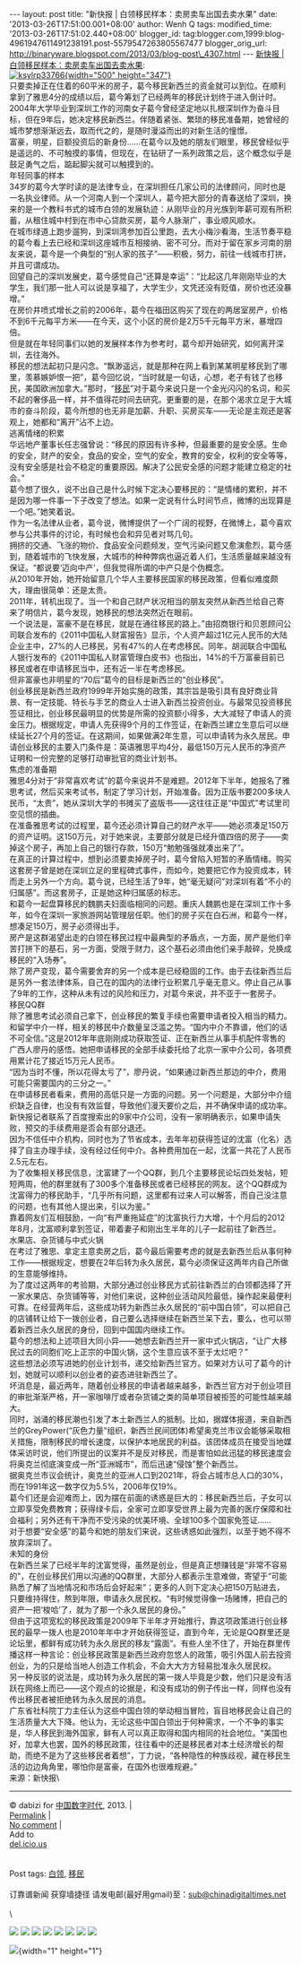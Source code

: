 --- layout: post title: "新快报 | 白领移民样本：卖房卖车出国去卖水果"
date: '2013-03-26T17:51:00.001+08:00' author: Wenh Q tags:
modified\_time: '2013-03-26T17:51:02.440+08:00' blogger\_id:
tag:blogger.com,1999:blog-4961947611491238191.post-5579547263805567477
blogger\_orig\_url:
http://binaryware.blogspot.com/2013/03/blog-post\_4307.html --- [新快报
|
白领移民样本：卖房卖车出国去卖水果](http://feedproxy.google.com/~r/chinagfwblog/~3/lAt7qWhU_Q4/):\
[![ksylrp33766](https://kexueshangwang.info/chinese/files/2013/03/ksylrp33766.jpg){width="500"
height="347"}](https://kexueshangwang.info/chinese/files/2013/03/ksylrp33766.jpg)\
只要卖掉正在住着的60平米的房子，葛今移民新西兰的资金就可以到位。在顺利拿到了雅思4分的成绩以后，葛今筹划了已经两年的移民计划终于进入倒计时。\
2004年大学毕业到深圳工作的河南女子葛今曾经坚定地以扎根深圳作为奋斗目标，但在9年后，她决定移民新西兰。伴随着紧张、繁琐的移民准备期，她曾经的城市梦想渐渐远去，取而代之的，是随时漫溢而出的对新生活的憧憬。\
富豪，明星，巨额投资后的新身份……在葛今以及她的朋友们眼里，移民曾经似乎是遥远的、不可触摸的事情，但现在，在钻研了一系列政策之后，这个概念似乎是鼓足勇气之后，踮起脚尖就可以触摸到的。\
年轻同事的样本\
34岁的葛今大学时读的是法律专业，在深圳担任几家公司的法律顾问，同时也是一名执业律师。从一个河南人到一个深圳人，葛今把大部分的青春送给了深圳，换来的是一个教科书式的城市白领的发展轨迹：从刚毕业的月光族到年薪可观有所积蓄，从租住城中村到在市中心贷款买房，葛今人脉渐广，事业顺风顺水。\
在城市绿道上跑步遛狗，到深圳湾参加百公里跑，去大小梅沙看海，生活节奏平稳的葛今看上去已经和深圳这座城市互相接纳、密不可分。而对于留在家乡河南的朋友来说，葛今是一个典型的“别人家的孩子”——积极，努力，前往一线城市打拼，并且可谓成功。\
回望自己的深圳发展史，葛今感觉自己“还算是幸运”：“比起这几年刚刚毕业的大学生，我们那一批人可以说是享福了，大学生少，文凭还没有贬值，房价也还没暴增。”\
在房价井喷式增长之前的2006年，葛今在福田区购买了现在的两居室房产，价格不到6千元每平方米——在今天，这个小区的房价是2万5千元每平方米，暴增四倍。\
但是就在年轻同事们以她的发展样本作为参考时，葛今却开始研究，如何离开深圳，去往海外。\
移民的想法起初只是闪念。“飘渺遥远，就是那种在网上看到某某明星移民到了哪里，羡慕嫉妒恨一把”，葛今回忆说，“当时就是一句话，心想，老子有钱了也移民，美国欧洲加拿大。”那时，“[移民](https://kexueshangwang.info/chinese/tag/%e7%a7%bb%e6%b0%91/?category=18271 "标签 移民 下的日志")”对于葛今来说只是一个金光闪闪的名词，和买不起的奢侈品一样，并不值得花时间去研究。更重要的是，在那个渴求立足于大城市的奋斗阶段，葛今所想的也无非是加薪、升职、买房买车——无论是主观还是客观上，她都和“离开”沾不上边。\
逃离情绪的积累\
华远地产董事长任志强曾说：“移民的原因有许多种，但最重要的是安全感。生命的安全，财产的安全，食品的安全，空气的安全，教育的安全，权利的安全等等，没有安全感是社会不稳定的重要原因。解决了公民安全感的问题才能建立稳定的社会。”\
葛今想了很久，说不出自己是什么时候下定决心要移民的：“是情绪的累积，并不是因为哪一件事一下子改变了想法。如果一定说有什么时间节点，微博的出现算是一个吧。”她笑着说。\
作为一名法律从业者，葛今说，微博提供了一个广阔的视野，在微博上，葛今喜欢参与公共事件的讨论，有时候也会和异见者对骂几句。\
拥挤的交通、飞涨的物价、食品安全问题频发，空气污染问题又愈演愈烈，葛今感到，随着城市的飞快发展，大城市的种种弊病也逼近着人们，生活质量越来越没有保证。“都说要‘迈向中产’，但我觉得所谓的中产只是个伪概念。\
从2010年开始，她开始留意几个华人主要移民国家的移民政策，但看似难度颇大，理由很简单：还是太贵。\
2011年，转机出现了。当一个和自己财产状况相当的朋友突然从新西兰给自己寄来了明信片，葛今发现，她移民的想法突然近在眼前。\
一个说法是，富豪不是在移民，就是在通往移民的路上。”由招商银行和贝恩顾问公司联合发布的《2011中国私人财富报告》显示，个人资产超过1亿元人民币的大陆企业主中，27%的人已移民，另有47%的人在考虑移民。同年，胡润联合中国私人银行发布的《2011中国私人财富管理白皮书》也指出，14%的千万富豪目前已移民或者在申请移民当中，还有近一半在考虑移民。\
但非富豪也非明星的“70后”葛今的目标是新西兰的“创业移民”。\
创业移民是新西兰政府1999年开始实施的政策，其宗旨是吸引具有良好商业背景、有一定技能、特长与手艺的商业人士进入新西兰投资创业。与最常见投资移民签证相比，创业移民最明显的优势是所需的投资额小得多，大大减轻了申请人的资金压力。根据规定，申请人先获得9个月的工作签证，在新西兰建立生意后可以继续延长27个月的签证。在这期间，如果做满2年生意，可以申请转为永久居民。申请创业移民的主要入门条件是：英语雅思平均4分，最低150万元人民币的净资产证明和一份完整的足够打动审批官的商业计划书。\
焦虑的准备期\
雅思4分对于“非常喜欢考试”的葛今来说并不是难题。2012年下半年，她报名了雅思考试，然后买来考试书，制定了学习计划，开始准备。因为正版书要200多块人民币，“太贵”，她从深圳大学的书摊买了盗版书——这往往正是“中国式”考试里司空见惯的插曲。\
在准备雅思考试的过程里，葛今还必须计算自己的财产水平——她必须凑足150万的资产证明。这150万元，对于她来说，主要部分就是已经升值四倍的房子——卖掉这个房子，再加上自己的银行存款，150万“勉勉强强就凑出来了”。\
在真正的计算过程中，想到必须要卖掉房子时，葛今曾陷入短暂的矛盾情绪。购买这套房子曾是她在深圳立足的里程碑式事件，而如今，她要把它作为投资成本，转而走上另外一个方向。葛今说，已经生活了9年，她“毫无疑问”对深圳有着“不小的归属感”。而这套房子，正是她这种归属感的标志。\
和葛今一起盘算移民的魏鹏夫妇面临相同的问题。重庆人魏鹏也是在深圳工作十多年，如今在深圳一家旅游网站管理层任职。他们的房子买在白石洲，和葛今一样，想凑足150万，房子必须得出手。\
房产是这群渴望出走的白领在移民过程中最典型的矛盾点，一方面，房产是他们辛苦打拼下的基石，另一方面，受限于财力，这个基石必须由他们亲手敲碎，兑换成移民的“入场券”。\
除了房产变现，葛今需要舍弃的另一个成本是已经稳固的工作。由于去往新西兰后是另外一套法律体系，自己在的国内的法律行业积累几乎毫无意义。停止自己从事了9年的工作，这种从未有过的风险和压力，对葛今来说，并不亚于一套房子。\
移民QQ群\
除了雅思考试必须自己拿下，创业移民的繁复手续也需要申请者投入相当的精力。和留学中介一样，相关的移民中介数量呈泛滥之势。“国内中介不靠谱，他们的话不可全信。”这是2012年年底刚刚成功获取签证、正在新西兰从事手机配件零售的广西人廖丹的感悟。她把申请移民的全部手续委托给了北京一家中介公司，各项费用累计花了接近15万元人民币。\
“因为当时不懂，所以花得太亏了”，廖丹说，“如果通过新西兰那边的中介，费用可能只需要国内的三分之一。”\
在申请移民者看来，费用的高低只是一方面的问题。另一个问题是，大部分中介组织缺乏自律，也没有有效监督，导致他们漫天要价之后，并不确保申请的成功率。新快报记者联系了百度搜索出的9家中介公司，没有一家明确表示，如果申请失败，预交的手续费用是否会有部分退还。\
因为不信任中介机构，同时也为了节省成本，去年年初获得签证的沈富（化名）选择了自主办理手续，没有经过任何中介。各种费用加在一起，沈富一共花了人民币2.5元左右。\
为了收集相关移民信息，沈富建了一个QQ群，到几个主要移民论坛四处发帖，短短两周，他的群里就有了300多个准备移民或者已经移民的网友。这个QQ群成为沈富得力的移民助手，“几乎所有问题，这里都有过来人可以解答，而自己没注意的问题，也有其他人提出来，引以为鉴。”\
靠着网友们互相鼓励，一向“有严重拖延症”的沈富执行力大增，十个月后的2012年8月，沈富顺利拿到签证，带着妻子和刚出生半年的儿子一起前往了新西兰。\
水果店、杂货铺与中式火锅\
在考过了雅思、拿定主意卖房之后，葛今最后需要考虑的就是去新西兰后从事何种工作——根据规定，想要在2年后转为永久居民，葛今必须保证这两年内自己所做的生意能够维持。\
为了度过这两年的考验期，大部分通过创业移民方式前往新西兰的白领都选择了开一家水果店、杂货铺等等，对他们来说，这种创业活动风险最低，操作起来最便利可靠。在经营两年后，这些成功转为新西兰永久居民的“前中国白领”，可以把自己的店铺转让给下一拨创业者，自己要么选择继续在新西兰呆下去，要么，也可以带着新西兰永久居民的身份，回到中国国内继续工作。\
葛今的想法和上述项目大同小异——她想去新西兰开一家中式火锅店，“让广大移民过去的同胞们吃上正宗的中国火锅，这个生意应该不至于太烂吧？”\
这些想法必须写进她的创业计划书，递交给新西兰官方。如果对方认可了葛今的计划，她就可以顺利以创业者的姿态进驻新西兰了。\
坏消息是，最近两年，随着创业移民的申请者越来越多，新西兰官方对于创业项目的审批渐渐严格，开一家咖啡厅或者杂货铺之类的简单项目被拒签的可能性越来越大。\
同时，汹涌的移民潮也引发了本土新西兰人的抵制。比如，据媒体报道，来自新西兰的GreyPower(“灰色力量”组织，新西兰民间团体)希望奥克兰市议会能够采取相关措施，限制移民的增长速度，以保护本地居民的利益。该团体成员在接受当地媒体采访时说，他们所提出的议案并不是反对移民，而是害怕如此迅猛的移民速度会将奥克兰彻底演变成一所“亚洲城市”，而后迅速“侵蚀”整个新西兰。\
据奥克兰市议会统计，奥克兰的亚洲人口到2021年，将会占城市总人口的30%，而在1991年这一数字仅为5.5%，2006年仅19%。\
葛今们还是会迎难而上，因为摆在前面的诱惑是巨大的：移民新西兰后，子女可以立即享受免费教育；获得绿卡后，全家可立即享受世界上最为完善的医疗保障和社会福利；另外还有干净而不受污染的优美环境、全球100多个国家免签证……\
对于想要“安全感”的葛今和她的朋友们来说，这些诱惑如此强烈，以至于她不得不放弃深圳了。\
未知的身份\
在新西兰呆了已经半年的沈富觉得，虽然是创业，但是真正想赚钱是“非常不容易的”，在创业移民们用以沟通的QQ群里，大部分人都表示生意难做，寄望于“可能熟悉了解了当地情况和巿场后会好起来”；更多的人则下定决心把150万贴进去，只要维持得住，熬到年限，申请永久居民权。“有时候觉得像一场赌博，把自己的资产一把‘梭哈’了，就为了那一个永久居民的身份。”\
但由于这项宽松的移民政策是2009年下半年才开始推行，靠这项政策进行创业移民的最早一拨人也是2010年年中才开始获得签证，直到今年，无论是QQ群里还是论坛里，都鲜有成功转为永久居民的移友“露面”。有些人坐不住了，开始在群里传播这样一种言论：创业移民政策是新西兰政府忽悠人的政策，吸引外国人前去投资创业，为的只是给当地人创造工作机会，不会大大方方轻易批准永久居民权。\
另一种反驳的说法是，成功转为永久居民的第一拨人毕竟是少数，他们只是没有活跃在网络上而已——这个观点的论据是，和没有成功的例子传出一样，同样也没有传出移民者被拒绝转为永久居民的消息。\
广东省社科院丁力主任认为这些中国白领的举动相当冒险，盲目地移民会让自己的生活质量大大下降。他认为，无论这些中国白领出于何种需求，一个不争的事实是，华人移民到海外国家，鲜有人可以真正取得和国内相同的社会地位。“美国也好，加拿大也罢，国外的移民政策，往往看中的还是移民者对本土经济增长的帮助，而绝不是为了这些移民者着想”，丁力说，“各种隐性的种族歧视，藏在移民生活的边边角角里，哪怕你是富豪，在国外也很难规避。”\
来源：新快报\

------------------------------------------------------------------------

© dabizi for [中国数字时代](https://kexueshangwang.info/chinese), 2013.
|\
[Permalink](https://kexueshangwang.info/chinese/2013/03/%e6%96%b0%e5%bf%ab%e6%8a%a5-%e7%99%bd%e9%a2%86%e7%a7%bb%e6%b0%91%e6%a0%b7%e6%9c%ac%ef%bc%9a%e5%8d%96%e6%88%bf%e5%8d%96%e8%bd%a6%e5%87%ba%e5%9b%bd%e5%8e%bb%e5%8d%96%e6%b0%b4%e6%9e%9c/)
|\
[No
comment](https://kexueshangwang.info/chinese/2013/03/%e6%96%b0%e5%bf%ab%e6%8a%a5-%e7%99%bd%e9%a2%86%e7%a7%bb%e6%b0%91%e6%a0%b7%e6%9c%ac%ef%bc%9a%e5%8d%96%e6%88%bf%e5%8d%96%e8%bd%a6%e5%87%ba%e5%9b%bd%e5%8e%bb%e5%8d%96%e6%b0%b4%e6%9e%9c/#comments)
|\
Add to\
[del.icio.us](http://del.icio.us/post?url=https://kexueshangwang.info/chinese/2013/03/%e6%96%b0%e5%bf%ab%e6%8a%a5-%e7%99%bd%e9%a2%86%e7%a7%bb%e6%b0%91%e6%a0%b7%e6%9c%ac%ef%bc%9a%e5%8d%96%e6%88%bf%e5%8d%96%e8%bd%a6%e5%87%ba%e5%9b%bd%e5%8e%bb%e5%8d%96%e6%b0%b4%e6%9e%9c/&title=%E6%96%B0%E5%BF%AB%E6%8A%A5%20%7C%20%E7%99%BD%E9%A2%86%E7%A7%BB%E6%B0%91%E6%A0%B7%E6%9C%AC%EF%BC%9A%E5%8D%96%E6%88%BF%E5%8D%96%E8%BD%A6%E5%87%BA%E5%9B%BD%E5%8E%BB%E5%8D%96%E6%B0%B4%E6%9E%9C)\
\
\
Post tags:
[白领](https://kexueshangwang.info/chinese/tag/%e7%99%bd%e9%a2%86/?category=18271),
[移民](https://kexueshangwang.info/chinese/tag/%e7%a7%bb%e6%b0%91/?category=18271)\
\
订靠谱新闻 获穿墙捷径
请发电邮(最好用gmail)至：sub@chinadigitaltimes.net\
\
\
<div>

[![](http://feeds.feedburner.com/~ff/chinagfwblog?d=yIl2AUoC8zA)](http://feeds.feedburner.com/~ff/chinagfwblog?a=lAt7qWhU_Q4:m3hjZWxvVEA:yIl2AUoC8zA)
[![](http://feeds.feedburner.com/~ff/chinagfwblog?i=lAt7qWhU_Q4:m3hjZWxvVEA:-BTjWOF_DHI)](http://feeds.feedburner.com/~ff/chinagfwblog?a=lAt7qWhU_Q4:m3hjZWxvVEA:-BTjWOF_DHI)
[![](http://feeds.feedburner.com/~ff/chinagfwblog?i=lAt7qWhU_Q4:m3hjZWxvVEA:F7zBnMyn0Lo)](http://feeds.feedburner.com/~ff/chinagfwblog?a=lAt7qWhU_Q4:m3hjZWxvVEA:F7zBnMyn0Lo)
[![](http://feeds.feedburner.com/~ff/chinagfwblog?i=lAt7qWhU_Q4:m3hjZWxvVEA:V_sGLiPBpWU)](http://feeds.feedburner.com/~ff/chinagfwblog?a=lAt7qWhU_Q4:m3hjZWxvVEA:V_sGLiPBpWU)
[![](http://feeds.feedburner.com/~ff/chinagfwblog?d=qj6IDK7rITs)](http://feeds.feedburner.com/~ff/chinagfwblog?a=lAt7qWhU_Q4:m3hjZWxvVEA:qj6IDK7rITs)
[![](http://feeds.feedburner.com/~ff/chinagfwblog?d=l6gmwiTKsz0)](http://feeds.feedburner.com/~ff/chinagfwblog?a=lAt7qWhU_Q4:m3hjZWxvVEA:l6gmwiTKsz0)
[![](http://feeds.feedburner.com/~ff/chinagfwblog?i=lAt7qWhU_Q4:m3hjZWxvVEA:gIN9vFwOqvQ)](http://feeds.feedburner.com/~ff/chinagfwblog?a=lAt7qWhU_Q4:m3hjZWxvVEA:gIN9vFwOqvQ)
[![](http://feeds.feedburner.com/~ff/chinagfwblog?d=TzevzKxY174)](http://feeds.feedburner.com/~ff/chinagfwblog?a=lAt7qWhU_Q4:m3hjZWxvVEA:TzevzKxY174)

</div>

![](http://feeds.feedburner.com/~r/chinagfwblog/~4/lAt7qWhU_Q4){width="1"
height="1"}
